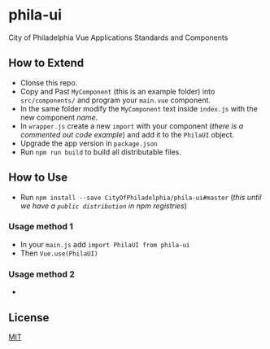 # phila-ui
City of Philadelphia Vue Applications Standards and Components

## How to Extend
- Clonse this repo.
- Copy and Past `MyComponent` (this is an example folder) into `src/components/` and program your `main.vue` component.
- In the same folder modify the `MyComponent` text inside `index.js` with the new component *name*.
- In `wrapper.js` create a new `import` with your component (_there is a commented out code example_) and add it to the `PhilaUI` object.
- Upgrade the app version in `package.json`
- Run `npm run build` to build all distributable files.

## How to Use
- Run `npm install --save CityOfPhiladelphia/phila-ui#master` (_this until we have a `public distribution` in npm registries_)

### Usage method 1
- In your `main.js` add `import PhilaUI from phila-ui`
- Then `Vue.use(PhilaUI)`

### Usage method 2
-

## License

[MIT](LICENSE)
